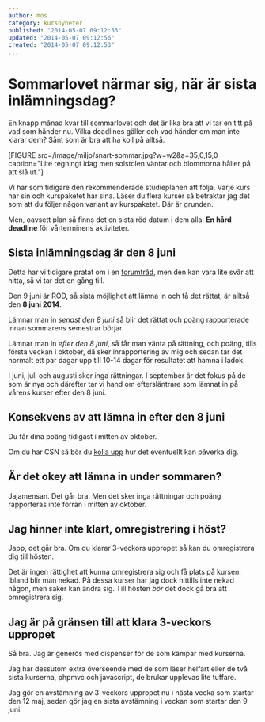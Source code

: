 ```yaml
---
author: mos
category: kursnyheter
published: "2014-05-07 09:12:53"
updated: "2014-05-07 09:12:56"
created: "2014-05-07 09:12:53"
...
```

Sommarlovet närmar sig, när är sista inlämningsdag?
==================================

En knapp månad kvar till sommarlovet och det är lika bra att vi tar en titt på vad som händer nu. Vilka deadlines gäller och vad händer om man inte klarar dem? Sånt som är bra att ha koll på alltså.

<!--more-->

[FIGURE src=/image/miljo/snart-sommar.jpg?w=w2&a=35,0,15,0 caption="Lite regningt idag men solstolen väntar och blommorna håller på att slå ut."]

Vi har som tidigare den rekommenderade studieplanen att följa. Varje kurs har sin och kurspaketet har sina. Läser du flera kurser så betraktar jag det som att du följer någon variant av kurspaketet. Där är grunden.

Men, oavsett plan så finns det en sista röd datum i dem alla. **En hård deadline** för vårterminens aktiviteter.



Sista inlämningsdag är den 8 juni
-----------------------------------

Detta har vi tidigare pratat om i en [forumtråd](f/17743), men den kan vara lite svår att hitta, så vi tar det en gång till.

Den 9 juni är RÖD, så sista möjlighet att lämna in och få det rättat, är alltså den **8 juni 2014**.

Lämnar man in *senast den 8 juni* så blir det rättat och poäng rapporterade innan sommarens semestrar börjar.

Lämnar man in *efter den 8 juni*, så får man vänta på rättning, och poäng, tills första veckan i oktober, då sker inrapportering av mig och sedan tar det normalt ett par dagar upp till 10-14 dagar för resultatet att hamna i ladok.

I juni, juli och augusti sker inga rättningar. I september är det fokus på de som är nya och därefter tar vi hand om eftersläntrare som lämnat in på vårens kurser efter den 8 juni.



Konsekvens av att lämna in efter den 8 juni
-----------------------------------

Du får dina poäng tidigast i mitten av oktober.

Om du har CSN så bör du [kolla upp](t/2365) hur det eventuellt kan påverka dig. 



Är det okey att lämna in under sommaren?
-----------------------------------

Jajamensan. Det går bra. Men det sker inga rättningar och poäng rapporteras inte förrän i mitten av oktober.



Jag hinner inte klart, omregistrering i höst?
-----------------------------------

Japp, det går bra. Om du klarar 3-veckors uppropet så kan du omregistrera dig till hösten. 

Det är ingen rättighet att kunna omregistrera sig och få plats på kursen. Ibland blir man nekad. På dessa kurser har jag dock hittills inte nekad någon, men saker kan ändra sig. Till hösten *bör* det dock gå bra att omregistrera sig.



Jag är på gränsen till att klara 3-veckors uppropet
-----------------------------------

Så bra. Jag är generös med dispenser för de som kämpar med kurserna.

Jag har dessutom extra överseende med de som läser helfart eller de två sista kurserna, phpmvc och javascript, de brukar upplevas lite tuffare. 

Jag gör en avstämning av 3-veckors uppropet nu i nästa vecka som startar den 12 maj, sedan gör jag en sista avstämning i veckan som startar den 9 juni.
